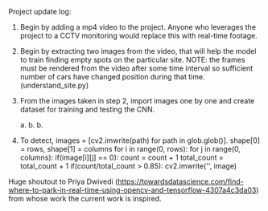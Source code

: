 Project update log:


1. Begin by adding a mp4 video to the project. Anyone who leverages the project to a CCTV monitoring would replace this with real-time footage.

2. Begin by extracting two images from the video, that will help the model to train finding empty spots on the particular site. NOTE: the frames must be rendered from the video after some time interval so sufficient number of cars have changed position during that time. 
(understand_site.py)

3. From the images taken in step 2, import images one by one and create dataset for  training and testing the CNN.

    a. 
    b.
    b.



4. To detect, images = [cv2.imwrite(path) for path in glob.glob()].
   shape[0] = rows, shape[1] = columns
   for i in range(0, rows):
    for j in range(0, columns):
        if(image[i][j] == 0):
            count = count + 1
        total_count = total_count + 1
    if(count/total_count > 0.85):
        cv2.imwrite('', image)

Huge shoutout to Priya Dwivedi (https://towardsdatascience.com/find-where-to-park-in-real-time-using-opencv-and-tensorflow-4307a4c3da03) from whose work
the current work is inspired.